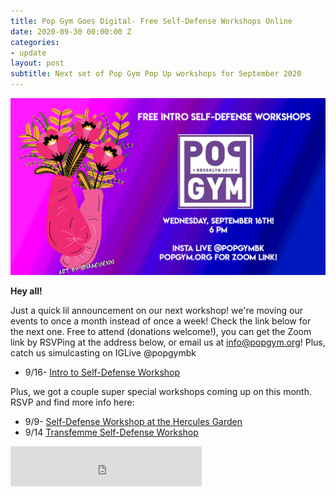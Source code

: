 ```yaml
---
title: Pop Gym Goes Digital- Free Self-Defense Workshops Online
date: 2020-09-30 00:00:00 Z
categories:
- update
layout: post
subtitle: Next set of Pop Gym Pop Up workshops for September 2020
---
```


![Pop Gym Online](/assets/septemberworkshop.jpg)


**Hey all!**

Just a quick lil announcement on our next workshop! we're moving our events to once a month instead of once a week! Check the link below for the next one.
Free to attend (donations welcome!), you can get the Zoom link by RSVPing at the address below, or email us at info@popgym.org! Plus, catch us simulcasting on IGLive @popgymbk

* 9/16- [Intro to Self-Defense Workshop](https://withfriends.co/event/4865614/pop_gym_monthly_self_defense_workshop_intro_to_self_defense)

 Plus, we got a couple super special workshops coming up on this month. RSVP and find more info here:
 
 * 9/9- [Self-Defense Workshop at the Hercules Garden](https://withfriends.co/event/4865619/self_defense_workshop)
 * 9/14 [Transfemme Self-Defense Workshop](https://withfriends.co/event/4865640/transfemme_self_defense_class)
 

       
<iframe src="https://withfriends.co/pop_gym/embed/raw:kind=Join" width="306" height="64" frameborder="0"></iframe>

